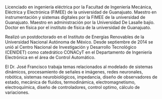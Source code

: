 Licenciado en ingeniería eléctrica por la Facultad de Ingeniería Mecánica, Eléctrica y Electrónica (FIMEE) de la universidad de Guanajuato. Maestro en instrumentación y sistemas digitales por la FIMEE de la universidad de Guanajuato. Maestro en administración por la Universidad De Lasalle bajío. Doctor en física por el instituto de física de la universidad de Guanajuato.

Realizó un postdoctorado en el Instituto de Energías Renovables de la Universidad Nacional Autónoma de México. Desde septiembre de 2014 se unió al Centro Nacional de Investigación y Desarrollo Tecnológico (CENIDET) como catedrático CONACyT en el Departamento de Ingeniería Electrónica en el área de Control Automático.

El Dr. José Francisco trabaja temas relacionados al modelado de sistemas dinámicos, procesamiento de señales e imágenes, redes neuronales, robótica, sistemas neurobiológicos, impedancia, diseño de observadores de estado, mecánica de fluidos, termodinámica, electromagnetismo, electroquímica, diseño de controladores, control optimo, cálculo de variaciones.
